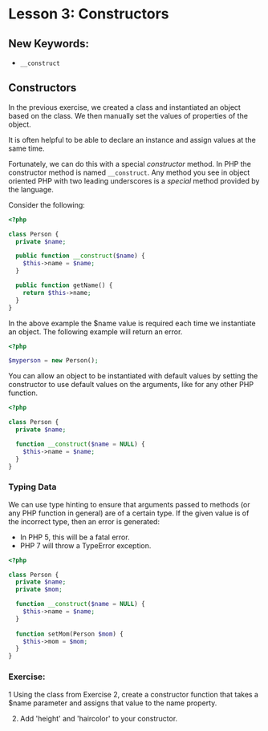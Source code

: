 # Lesson 3: Constructors

## New Keywords:
 - `__construct`

## Constructors

In the previous exercise, we created a class and instantiated an object based on the class. We then
manually set the values of properties of the object. 

It is often helpful to be able to declare an instance and assign values at the same time.

Fortunately, we can do this with a special *constructor* method. In PHP the constructor method is
named `__construct`. Any method you see in object oriented PHP with two leading underscores is a
*special* method provided by the language.

Consider the following:

```php
<?php

class Person {
  private $name;

  public function __construct($name) {
    $this->name = $name;
  }

  public function getName() {
    return $this->name;
  }
}
```

In the above example the $name value is required each time we instantiate an object. The following
example will return an error.

```php
<?php

$myperson = new Person();
```

You can allow an object to be instantiated with default values by setting the constructor to use
default values on the arguments, like for any other PHP function.

```php
<?php

class Person {
  private $name;

  function __construct($name = NULL) {
    $this->name = $name;
  }
}
```

### Typing Data
We can use type hinting to ensure that arguments passed to methods (or any PHP function in general)
are of a certain type. If the given value is of the incorrect type, then an error is generated: 
- In PHP 5, this will be a fatal error.
- PHP 7 will throw a TypeError exception.

```php
<?php

class Person {
  private $name;
  private $mom;

  function __construct($name = NULL) {
    $this->name = $name;
  }
  
  function setMom(Person $mom) {
    $this->mom = $mom;
  }
}
```

### Exercise:

 1 Using the class from Exercise 2, create a constructor function that takes
    a $name parameter and assigns that value to the name property.

 2. Add 'height' and 'haircolor' to your constructor.
